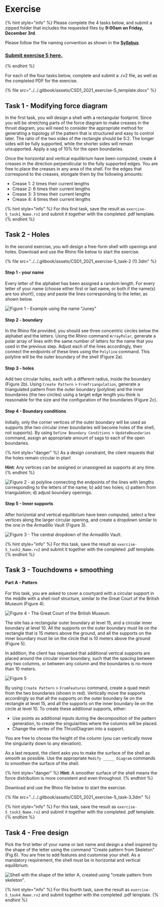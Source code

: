 # Exercise

{% hint style="info" %}
Please complete the 4 tasks below, and submit a zipped folder that includes the requested files by **9:00am on Friday, December 3rd**.

Please follow the file naming convention as shown in the [**Syllabus**](../../syllabus.md#submissions). &#x20;

### [Submit exercise 5 here.](https://www.dropbox.com/request/G2gFIQZ6yp0VMhnILmdc)
{% endhint %}

For each of the four tasks below, complete and submit a .rv2 file, as well as the completed PDF for the exercise.

{% file src="../../.gitbook/assets/CSD1_2021_exercise-5_template.docx" %}

## Task 1 - Modifying force diagram

In the first task, you will design a shell with a rectangular footprint. Since you will be stretching parts of the force diagram to make creases in the thrust diagram, you will need to consider the appropriate method for generating a topology of the pattern that is structured and easy to control later. The ratio of the two sides of the rectangle should be 5:2. The longer sides will be fully supported, while the shorter sides will remain unsupported. Apply a sag of 10% for the open boundaries.

Once the horizontal and vertical equilibrium have been computed, create 4 creases in the direction perpendicular to the fully supported edges. You are free to place the creases in any area of the shell. For the edges that correspond to the creases, elongate them by the following amounts:&#x20;

* Crease 1: 2 times their current lengths
* Crease 2: 6 times their current lengths
* Crease 3: 3 times their current lengths
* Crease 4: 4 times their current lengths&#x20;

{% hint style="info" %}
For this first task, save the result as `exercise-5_task1_Name.rv2` and submit it together with the completed .pdf template.
{% endhint %}

## Task 2 - Holes

In the second exercise, you will design a free-form shell with openings and holes. Download and use the Rhino file below to start the exercise.

{% file src="../../.gitbook/assets/CSD1_2021_exercise-5_task-2 (1).3dm" %}

#### Step 1 - your name

Every letter of the alphabet has been assigned a random length. For every letter of your name (choose either first or last name, or both if the name(s) are too short!), copy and paste the lines corresponding to the letter, as shown below.

![Figure 1 - Example using the name "Juney"](<../../.gitbook/assets/image (225).png>)

#### Step 2 - boundary

In the Rhino file provided, you should see three concentric circles below the alphabet and the letters. Using the Rhino command `ArrayPolar`, generate a polar array of lines with the same number of letters for the name that you used in the previous step. Adjust each of the lines accordingly, then connect the endpoints of these lines using the `Polyline` command. This polyline will be the outer boundary of the shell (Figure 2a).

#### Step 3 - holes

Add two circular holes, each with a different radius, inside the boundary (Figure 2b). Using `Create Pattern` > `FromTriangulation`, generate a triangulated pattern from the outer boundary (polyline) and the inner boundaries (the two circles) using a target edge length you think is reasonable for the size and the configuration of the boundaries (Figure 2c).&#x20;

#### Step 4 - Boundary conditions

Initially, only the corner vertices of the outer boundary will be used as supports (the two circular inner boundaries will become holes of the shell, not supports). By using `Define Boundary Conditions` > `UpdateBoundaries` command, assign an appropriate amount of sags to each of the open boundaries.&#x20;

{% hint style="danger" %}
As a design constraint, the client requests that the holes remain circular in plan!

**Hint**: Any vertices can be assigned or unassigned as supports at any time.
{% endhint %}

![Figure 2 - a) polyline connecting the endpoints of the lines with lengths corresponding to the letters of the name; b) add two holes; c) pattern from triangulation; d) adjust boundary openings.](../../.gitbook/assets/exercise-5\_task-2.jpg)

#### Step 5 - Inner supports

After horizontal and vertical equilibrium have been computed, select a few vertices along the larger circular opening, and create a dropdown similar to the one in the Armadillo Vault (Figure 3).

![Figure 3 - The central dropdown of the Armadillo Vault.](<../../.gitbook/assets/image (151).png>)

{% hint style="info" %}
For this task, save the result as `exercise-5_task2_Name.rv2` and submit it together with the completed .pdf template.
{% endhint %}

## Task 3 - Touchdowns + smoothing

#### Part A - Pattern

For this task, you are asked to cover a courtyard with a circular support in the middle with a shell roof structure, similar to the Great Court of the British Museum (Figure 4).

![Figure 4 - The Great Court of the British Museum.](<../../.gitbook/assets/image (362).png>)

The site has a rectangular outer boundary at level 15, and a circular inner boundary at level 10. All the supports on the outer boundary must lie on the rectangle that is 15 meters above the ground, and all the supports on the inner boundary must lie on the circle that is 10 meters above the ground (Figure 5).

In addition, the client has requested that additional vertical supports are placed around the circular inner boundary, such that the spacing between any two columns, or between any column and the boundaries is no more than 10 meters.

![Figure 5](<../../.gitbook/assets/image (125).png>)

By using `Create Pattern` > `FromFeatures` command, create a quad mesh from the two boundaries (shown in red). Vertically move the supports accordingly so that all the supports on the outer boundary lie on the rectangle at level 15, and all the supports on the inner boundary lie on the circle at level 10. To create these additional supports, either:

* Use points as additional inputs during the decomposition of the pattern generation, to create the singularities where the columns will be placed.
* Change the vertex of the ThrustDiagram into a support.

You are free to choose the height of the column (you can vertically move the singularity down to any elevation).&#x20;

As a last request, the client asks you to make the surface of the shell as smooth as possible. Use the appropriate `Modify _____ Diagram` commands to smoothen the surface of the shell.

{% hint style="danger" %}
**Hint**: A smoother surface of the shell means the force distribution is more consistent and even throughout.
{% endhint %}

Download and use the Rhino file below to start the exercise.

{% file src="../../.gitbook/assets/CSD1_2021_exercise-5_task-3.3dm" %}

{% hint style="info" %}
For this task, save the result as `exercise-5_task3_Name.rv2` and submit it together with the completed .pdf template.
{% endhint %}

## Task 4 - Free design

Pick the first letter of your name or last name and design a shell inspired by the shape of the letter using the command "Create pattern from Skeleton" (Fig.6). You are free to add features and customise your shell. As a mandatory requirement, the shell must be in horizontal and vertical equilibrium.

![Shell with the shape of the letter A, created using "create pattern from skeleton".](<../../.gitbook/assets/image (168).png>)

{% hint style="info" %}
For this fourth task, save the result as `exercise-5_task4_Name.rv2` and submit together with the completed .pdf template.
{% endhint %}
